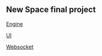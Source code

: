 ## New Space final project
[Engine](engine/README.md)

[UI](ui/README.md)

[Websocket](websocket/README.md)
